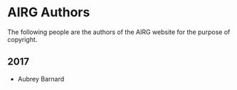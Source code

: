 AIRG Authors
============


The following people are the authors of the AIRG website for the purpose
of copyright.


2017
----

* Aubrey Barnard
